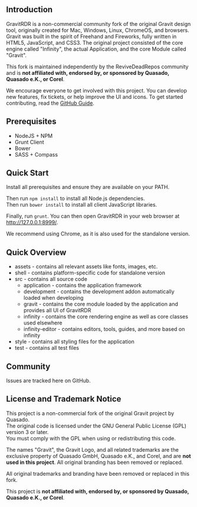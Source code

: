 ## Introduction

GravitRDR is a non-commercial community fork of the original Gravit design tool, originally created for Mac, Windows, Linux, ChromeOS, and browsers. Gravit was built in the spirit of Freehand and Fireworks, fully written in HTML5, JavaScript, and CSS3. The original project consisted of the core engine called "Infinity", the actual Application, and the core Module called "Gravit".

This fork is maintained independently by the ReviveDeadRepos community and is **not affiliated with, endorsed by, or sponsored by Quasado, Quasado e.K., or Corel**.

We encourage everyone to get involved with this project. You can develop new features, fix tickets, or help improve the UI and icons. To get started contributing, read the [GitHub Guide](https://guides.github.com/activities/contributing-to-open-source/).

## Prerequisites

* NodeJS + NPM  
* Grunt Client  
* Bower  
* SASS + Compass  

## Quick Start

Install all prerequisites and ensure they are available on your PATH.

Then run `npm install` to install all Node.js dependencies.  
Then run `bower install` to install all client JavaScript libraries.

Finally, run `grunt`. You can then open GravitRDR in your web browser at http://127.0.0.1:8999/.

We recommend using Chrome, as it is also used for the standalone version.

## Quick Overview

+ assets - contains all relevant assets like fonts, images, etc.  
+ shell - contains platform-specific code for standalone version  
+ src - contains all source code  
  + application - contains the application framework  
  + development - contains the development addon automatically loaded when developing  
  + gravit - contains the core module loaded by the application and provides all UI of GravitRDR  
  + infinity - contains the core rendering engine as well as core classes used elsewhere  
  + infinity-editor - contains editors, tools, guides, and more based on infinity  
+ style - contains all styling files for the application  
+ test - contains all test files  

## Community

Issues are tracked here on GitHub.

## License and Trademark Notice

This project is a non-commercial fork of the original Gravit project by Quasado.  
The original code is licensed under the GNU General Public License (GPL) version 3 or later.  
You must comply with the GPL when using or redistributing this code.

The names "Gravit", the Gravit Logo, and all related trademarks are the exclusive property of Quasado GmbH, Quasado e.K., and Corel, and are **not used in this project**. 
All original branding has been removed or replaced.

All original trademarks and branding have been removed or replaced in this fork.

This project is **not affiliated with, endorsed by, or sponsored by Quasado, Quasado e.K., or Corel**.
